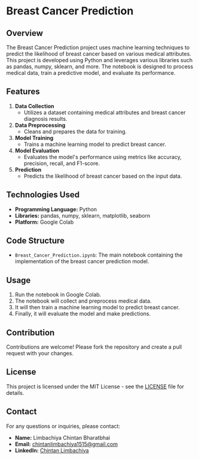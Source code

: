 # Breast Cancer Prediction

## Overview

The Breast Cancer Prediction project uses machine learning techniques to predict the likelihood of breast cancer based on various medical attributes. This project is developed using Python and leverages various libraries such as pandas, numpy, sklearn, and more. The notebook is designed to process medical data, train a predictive model, and evaluate its performance.

## Features

1. **Data Collection**
    - Utilizes a dataset containing medical attributes and breast cancer diagnosis results.
2. **Data Preprocessing**
    - Cleans and prepares the data for training.
3. **Model Training**
    - Trains a machine learning model to predict breast cancer.
4. **Model Evaluation**
    - Evaluates the model's performance using metrics like accuracy, precision, recall, and F1-score.
5. **Prediction**
    - Predicts the likelihood of breast cancer based on the input data.

## Technologies Used

- **Programming Language:** Python
- **Libraries:** pandas, numpy, sklearn, matplotlib, seaborn
- **Platform:** Google Colab

## Code Structure

- `Breast_Cancer_Prediction.ipynb`: The main notebook containing the implementation of the breast cancer prediction model.

## Usage

1. Run the notebook in Google Colab.
2. The notebook will collect and preprocess medical data.
3. It will then train a machine learning model to predict breast cancer.
4. Finally, it will evaluate the model and make predictions.

## Contribution

Contributions are welcome! Please fork the repository and create a pull request with your changes.

## License

This project is licensed under the MIT License - see the [LICENSE](LICENSE) file for details.

## Contact

For any questions or inquiries, please contact:
- **Name:** Limbachiya Chintan Bharatbhai
- **Email:** chintanlimbachiya1515@gmail.com
- **LinkedIn:** [Chintan Limbachiya](https://www.linkedin.com/in/chintan-limbachiya/)
